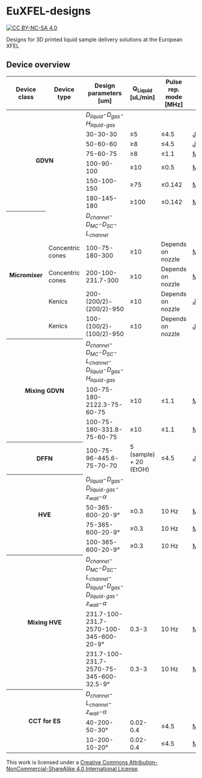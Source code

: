 # EuXFEL-designs
[![CC BY-NC-SA 4.0][cc-by-nc-sa-shield]][cc-by-nc-sa]

Designs for 3D printed liquid sample delivery solutions at the European XFEL

## Device overview
<table>
    <thead>
        <tr>
			<th>Device class</th>
			<th>Device type</th>
			<th>Design parameters</br>[um]</th>
			<th>Q<sub>Liquid</sub></br>[uL/min]</th>
			<th>Pulse rep. mode</br>[MHz]</th>
			<th>Design name</th>
        </tr>
    </thead>
    <tbody>
        <tr>
          <th colspan = 2 rowspan = 7>GDVN</th>
          <td><i>D<sub>liquid</sub>-D<sub>gas</sub>-H<sub>liquid-gas</sub></i></td>
          <td></td>
		  <td></td>
		  <td></td>
        </tr>
		<tr>
          <td>30-30-30</td>
          <td>≥5</td>
		  <td>≤4.5</td>
		  <td><a href="../master/GDVN/JKMH_5/JKMH_10H_5.stl" title="JKMH_10H_5.stl">JKMH_5</a></td>	  
		</tr>
		<tr>
          <td>50-60-60</td>
          <td>≥8</td>
		  <td>≤4.5</td>
		  <td><a href="../blob/master/GDVN/JKMH_6/JKMH_6_50_60_60_3.stl" title="JKMH_6_50_60_60_3.stl">JKMH_6</a></td>	  
        </tr>
		<tr>
          <td>75-60-75</td>
          <td>≥8</td>
		  <td>≤1.1</td>
		  <td><a href="../blob/master/GDVN/MVED_B/MVED_B_75_60_75_7.stl" title="MVED_B_75_60_75_7.stl">MVED_B</a></td>	  
        </tr>
		<tr>
          <td>100-90-100</td>
          <td>≥10</td>
		  <td>≤0.5</td>
		  <td><a href="../blob/master/GDVN/MVED_C/MVED_C_100_90_100_2.stl" title="MVED_C_100_90_100_2.stl">MVED_C</a></td>	  
        </tr>
		<tr>
          <td>150-100-150</td>
          <td>≥75</td>
		  <td>≤0.142</td>
		  <td><a href="../blob/master/GDVN/MVED_D/MVED_D_150_100_150_4.stl" title="MVED_D_150_100_150_4.stl">MVED_D</a></td>	  
        </tr>
		<tr>
          <td>180-145-180</td>
          <td>≥100</td>
		  <td>≤0.142</td>
		  <td><a href="../blob/master/GDVN/MVED_E/MVED_E_180_145_180_7.stl" title="MVED_E_180_145_180_7.stl">MVED_E</a></td>	  
        </tr>
		<tr>
          <th colspan = 1 rowspan = 5>Micromixer</th>
		  <td></td>
          <td><i>D<sub>channel</sub>-D<sub>MC</sub>-D<sub>SC</sub>-L<sub>channel</sub></i></td>
          <td></td>
		  <td></td>
		  <td></td>
        </tr>
		<tr>
		  <td>Concentric cones</td>
          <td>100-75-180-300</td>
          <td>≥10</td>
		  <td>Depends on nozzle</td>
		  <td><a href="../blob/master/Micromixer/MVED_Y/MVED_100_75_180_300_22_12.stl" title="MVED_100_75_180_300_22_12.stl">MVED_Y</a></td>	  
        </tr>
		<tr>
		  <td>Concentric cones</td>
          <td>200-100-231.7-300</td>
          <td>≥10</td>
		  <td>Depends on nozzle</td>
		  <td><a href="../blob/master/Micromixer/MVED_Z/MVED_200_100_231_7_300_23_12.stl" title="MVED_200_100_231_7_300_23_12.stl">MVED_Z</a></td>	  
        </tr>
		<tr>
		  <td>Kenics</td>
          <td>200-(200/2)-(200/2)-950</td>
          <td>≥10</td>
		  <td>Depends on nozzle</td>
		  <td><a href="../blob/master/Micromixer/JKMH_10/JKMH_10_5.stl" title="JKMH_10_5.stl">JKMH_10</a></td>	  
        </tr>
		<tr>
		  <td>Kenics</td>
          <td>100-(100/2)-(100/2)-950</td>
          <td>≥10</td>
		  <td>Depends on nozzle</td>
		  <td><a href="../blob/master/Micromixer/JKMH_10H/JKMH_10H_5.stl" title="JKMH_10H_5.stl">JKMH_10H</a></td>	  
        </tr>
		<tr>
          <th colspan = 2 rowspan = 3>Mixing GDVN</th>
          <td><i>D<sub>channel</sub>-D<sub>MC</sub>-D<sub>SC</sub>-L<sub>channel</sub>-D<sub>liquid</sub>-D<sub>gas</sub>-H<sub>liquid-gas</i></td>
          <td></td>
		  <td></td>
		  <td></td>
        </tr>
		<tr>
          <td>100-75-180-2122.3-75-60-75</td>
          <td>≥10</td>
		  <td>≤1.1</td>
		  <td><a href="../blob/master/MixingGDVN/MVED_S/MVED_100_75_180_2122_75_60_75_20_8.stl" title="MVED_100_75_180_2122_75_60_75_20_8.stl">MVED_S</a></td>	  
        </tr>
		<tr>
          <td>100-75-180-331.8-75-60-75</td>
          <td>≥10</td>
		  <td>≤1.1</td>
		  <td><a href="../blob/master/MixingGDVN/MVED_V/MVED_100_75_180_2122_75_60_75_20_8.stl" title="MVED_100_75_180_2122_75_60_75_20_8.stl">MVED_V</a></td>	  
        </tr>
		<tr>
          <th colspan = 2 rowspan = 1>DFFN</th>
		  <td>100-75-96-445.6-75-70-70</td>
          <td>5 (sample) + 20 (EtOH)</td>
		  <td>≤4.5</td>
		  <td><a href="../blob/master/DFFN/JKMH_8/JKMH_8_8.stl" title="JKMH_8_8.stl">JKMH_8</a></td>	 
		</tr>
        <tr>
          <th colspan = 2 rowspan = 4>HVE</th>
          <td><i>D<sub>liquid</sub>-D<sub>gas</sub>-D<sub>liquid-gas</sub>-z<sub>wall</sub>-α</i></td>
          <td></td>
		  <td></td>
		  <td></td>
        </tr>
		<tr>
          <td>50-365-600-20-9°</td>
          <td>≥0.3</td>
		  <td>10 Hz</td>
		  <td><a href="../blob/master/HVE/MV_K/MV_K_50_365_600_2.stl" title="MV_K_50_365_600_2.stl">MV_K</a></td>	 
        </tr>
		<tr>
          <td>75-365-600-20-9°</td>
          <td>≥0.3</td>
		  <td>10 Hz</td>
		  <td><a href="../blob/master/HVE/MV_L/MV_L_75_365_600_4.stl" title="MV_L_75_365_600_4.stl">MV_L</a></td>	 
        </tr>
		<tr>
          <td>100-365-600-20-9°</td>
          <td>≥0.3</td>
		  <td>10 Hz</td>
		  <td><a href="../blob/master/HVE/MV_T/MV_T_100_365_600_6.stl" title="MV_T_100_365_600_6.stl">MV_T</a></td>	 
        </tr>
		<tr>
          <th colspan = 2 rowspan = 3>Mixing HVE</th>
          <td><i>D<sub>channel</sub>-D<sub>MC</sub>-D<sub>SC</sub>-L<sub>channel</sub>-D<sub>liquid</sub>-D<sub>gas</sub>-D<sub>liquid-gas</sub>-z<sub>wall</sub>-α</i></td>
          <td></td>
		  <td></td>
		  <td></td>
        </tr>
	    <tr>
          <td>231.7-100-231.7-2570-100-345-600-20-9°</td>
          <td>0.3-3</td>
		  <td>10 Hz</td>
		  <td><a href="../blob/master/MixingHVE/MV_I/MV_I_100_345_600_5.stl" title="MV_I_100_345_600_5.stl">MV_I</a></td>	 
        </tr>
	    <tr>
          <td>231.7-100-231.7-2570-75-345-600-32.5-9°</td>
          <td>0.3-3</td>
		  <td>10 Hz</td>
		  <td><a href="../blob/master/MixingHVE/MV_J/MV_J_75_345_600_7.stl" title="MV_J_75_345_600_7.stl">MV_J</a></td>	 
        </tr>
		<tr>
          <th colspan = 2 rowspan = 3>CCT for ES</th>
          <td><i>D<sub>channel</sub>-L<sub>channel</sub>-z<sub>wall</sub>-α</i></td>
          <td></td>
		  <td></td>
		  <td></td>
        </tr>
	    <tr>
          <td>40-200-50-30°</td>
          <td>0.02-0.4</td>
		  <td>≤4.5</td>
		  <td><a href="../blob/master/ES/W/MV_W_40_200_50_30_3.stl" title="MV_W_40_200_50_30_3.stl">MV_W</a></td>	 
        </tr>
	    <tr>
          <td>10-200-10-20°</td>
          <td>0.02-0.4</td>
		  <td>≤4.5</td>
		  <td><a href="../blob/master/ES/X/MV_X_10_200_10_20_3.stl" title="MV_X_10_200_10_20_3.stl">MV_X</a></td>	 
        </tr>
    </tbody>
</table>




This work is licensed under a
[Creative Commons Attribution-NonCommercial-ShareAlike 4.0 International License][cc-by-nc-sa].

[cc-by-nc-sa]: http://creativecommons.org/licenses/by-nc-sa/4.0/
[cc-by-nc-sa-image]: https://licensebuttons.net/l/by-nc-sa/4.0/88x31.png
[cc-by-nc-sa-shield]: https://img.shields.io/badge/License-CC%20BY--NC--SA%204.0-lightgrey.svg
